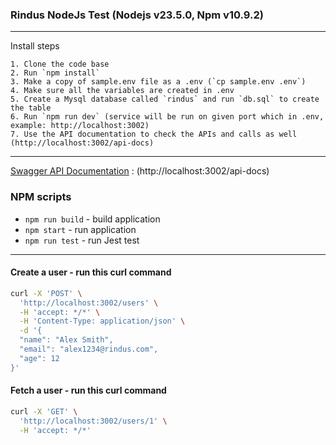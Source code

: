
 
### Rindus NodeJs Test (Nodejs v23.5.0, Npm v10.9.2)
----------

Install steps
    
    1. Clone the code base
    2. Run `npm install`
    3. Make a copy of sample.env file as a .env (`cp sample.env .env`)
    4. Make sure all the variables are created in .env
    5. Create a Mysql database called `rindus` and run `db.sql` to create the table
    6. Run `npm run dev` (service will be run on given port which in .env, example: http://localhost:3002)
    7. Use the API documentation to check the APIs and calls as well (http://localhost:3002/api-docs)

----------  
[Swagger API Documentation](http://localhost:3002/api-docs) : (http://localhost:3002/api-docs)
### NPM scripts

- `npm run build` - build application
- `npm start`     - run application
- `npm run test`  - run Jest test 

----------


#### Create a user - run this curl command
```bash
curl -X 'POST' \
  'http://localhost:3002/users' \
  -H 'accept: */*' \
  -H 'Content-Type: application/json' \
  -d '{
  "name": "Alex Smith",
  "email": "alex1234@rindus.com",
  "age": 12
}'
```
#### Fetch a user - run this curl command
```bash
curl -X 'GET' \
  'http://localhost:3002/users/1' \
  -H 'accept: */*'
